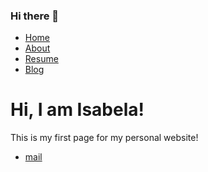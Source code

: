 ### Hi there 👋

<!--
**isadays/isadays** is a ✨ _special_ ✨ repository because its `README.md` (this file) appears on your GitHub profile.

Here are some ideas to get you started:

- 🔭 I’m currently working on ...
- 🌱 I’m currently learning ...
- 👯 I’m looking to collaborate on ...
- 🤔 I’m looking for help with ...
- 💬 Ask me about ...
- 📫 How to reach me: ...
- 😄 Pronouns: ...
- ⚡ Fun fact: ...
-->

<!DOCTYPE html>
<html>
 <head>
   <title>Isabela  Portfolio</title>
 </head>
 <body>
   <nav>
     <ul>
       <li><a href=”/”>Home</a></li>
       <li><a href=”/about”>About</a></li>
       <li><a href=”/resume”>Resume</a></li>
       <li><a href=”/blog”>Blog</a></li>
     </ul>
   </nav>
   <div class=”container”>
     <div class=”blurb”>
       <h1>Hi, I am Isabela!</h1>
       <p>This is my first page for my personal website!</a></p>
     </div>
   </div>
   <footer>
   <ul>
     <li><a href=”mailto:isabeladiaspl@icloud.com”>mail</a></li>
   </ul>
   </footer>
 </body>
</html>
